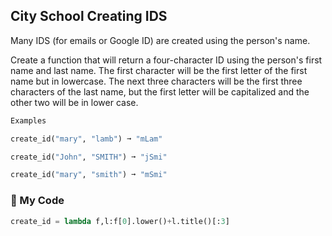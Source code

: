 ## City School Creating IDS

Many IDS (for emails or Google ID) are created using the person's name.

Create a function that will return a four-character ID using the person's first name and last name. The first character will be the first letter of the first name but in lowercase. The next three characters will be the first three characters of the last name, but the first letter will be capitalized and the other two will be in lower case.
```python
Examples

create_id("mary", "lamb") ➞ "mLam"

create_id("John", "SMITH") ➞ "jSmi"

create_id("mary", "smith") ➞ "mSmi"
```
### :snake: My Code
```python
create_id = lambda f,l:f[0].lower()+l.title()[:3]
```
